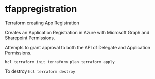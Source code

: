 # tfappregistration
Terraform creating App Registration

Creates an Application Registration in Azure with Microsoft Graph and Sharepoint Permissions.

Attempts to grant approval to both the API of Delegate and Application Permissions.

`hcl
terraform init
terraform plan
terraform apply 
`

To destroy
`hcl
terraform destroy
`